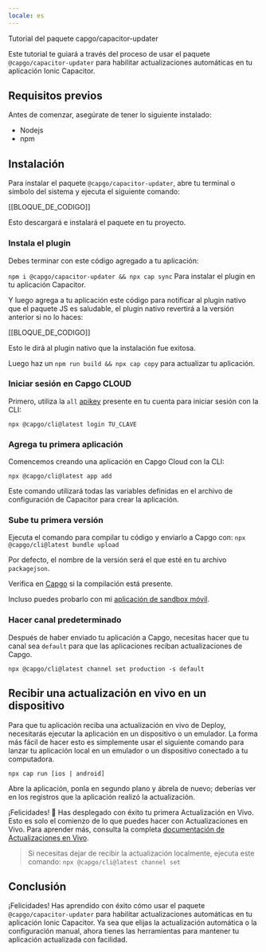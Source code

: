 ```yaml
---
locale: es
---
```


Tutorial del paquete capgo/capacitor-updater

Este tutorial te guiará a través del proceso de usar el paquete `@capgo/capacitor-updater` para habilitar actualizaciones automáticas en tu aplicación Ionic Capacitor.

## Requisitos previos

Antes de comenzar, asegúrate de tener lo siguiente instalado:

- Nodejs
- npm

## Instalación

Para instalar el paquete `@capgo/capacitor-updater`, abre tu terminal o símbolo del sistema y ejecuta el siguiente comando:

[[BLOQUE_DE_CODIGO]]

Esto descargará e instalará el paquete en tu proyecto.

### Instala el plugin

Debes terminar con este código agregado a tu aplicación:

`npm i @capgo/capacitor-updater && npx cap sync`
Para instalar el plugin en tu aplicación Capacitor.

Y luego agrega a tu aplicación este código para notificar al plugin nativo que el paquete JS es saludable, el plugin nativo revertirá a la versión anterior si no lo haces:

[[BLOQUE_DE_CODIGO]]

Esto le dirá al plugin nativo que la instalación fue exitosa.

Luego haz un `npm run build && npx cap copy` para actualizar tu aplicación.

### Iniciar sesión en Capgo CLOUD

Primero, utiliza la `all` [apikey](https://console.capgo.app/dashboard/apikeys/) presente en tu cuenta para iniciar sesión con la CLI:

`npx @capgo/cli@latest login TU_CLAVE`

### Agrega tu primera aplicación

Comencemos creando una aplicación en Capgo Cloud con la CLI:

`npx @capgo/cli@latest app add`

Este comando utilizará todas las variables definidas en el archivo de configuración de Capacitor para crear la aplicación.

### Sube tu primera versión

Ejecuta el comando para compilar tu código y enviarlo a Capgo con:
`npx @capgo/cli@latest bundle upload`

Por defecto, el nombre de la versión será el que esté en tu archivo `packagejson`.

Verifica en [Capgo](https://console.capgo.app/) si la compilación está presente.

Incluso puedes probarlo con mi [aplicación de sandbox móvil](https://capgo.app/app_mobile/).

### Hacer canal predeterminado

Después de haber enviado tu aplicación a Capgo, necesitas hacer que tu canal sea `default` para que las aplicaciones reciban actualizaciones de Capgo.

`npx @capgo/cli@latest channel set production -s default`

## Recibir una actualización en vivo en un dispositivo

Para que tu aplicación reciba una actualización en vivo de Deploy, necesitarás ejecutar la aplicación en un dispositivo o un emulador. La forma más fácil de hacer esto es simplemente usar el siguiente comando para lanzar tu aplicación local en un emulador o un dispositivo conectado a tu computadora.

    npx cap run [ios | android]

Abre la aplicación, ponla en segundo plano y ábrela de nuevo; deberías ver en los registros que la aplicación realizó la actualización.

¡Felicidades! 🎉 Has desplegado con éxito tu primera Actualización en Vivo. Esto es solo el comienzo de lo que puedes hacer con Actualizaciones en Vivo. Para aprender más, consulta la completa [documentación de Actualizaciones en Vivo](/docs/plugin/cloud-mode/getting-started/).

> Si necesitas dejar de recibir la actualización localmente, ejecuta este comando:
`npx @capgo/cli@latest channel set`

## Conclusión

¡Felicidades! Has aprendido con éxito cómo usar el paquete `@capgo/capacitor-updater` para habilitar actualizaciones automáticas en tu aplicación Ionic Capacitor. Ya sea que elijas la actualización automática o la configuración manual, ahora tienes las herramientas para mantener tu aplicación actualizada con facilidad.
